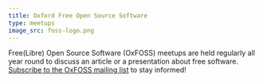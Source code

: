```yaml
---
title: Oxford Free Open Source Software
type: meetups
image_src: foss-logo.png
---
```

Free(Libre) Open Source Software (OxFOSS) meetups are held regularly all year round to discuss an article or a presentation about free software. [Subscribe to the OxFOSS mailing list](https://web.maillist.ox.ac.uk/ox/subscribe/foss/) to stay informed!
